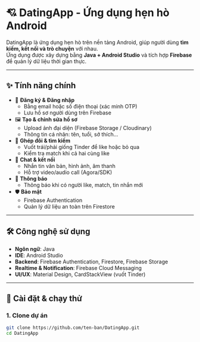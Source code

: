 # 💘 DatingApp - Ứng dụng hẹn hò Android

DatingApp là ứng dụng hẹn hò trên nền tảng Android, giúp người dùng **tìm kiếm, kết nối và trò chuyện** với nhau.  
Ứng dụng được xây dựng bằng **Java + Android Studio** và tích hợp **Firebase** để quản lý dữ liệu thời gian thực.

---

## ✨ Tính năng chính
- 🔐 **Đăng ký & Đăng nhập**
  - Bằng email hoặc số điện thoại (xác minh OTP)
  - Lưu hồ sơ người dùng trên Firebase
- 🖼 **Tạo & chỉnh sửa hồ sơ**
  - Upload ảnh đại diện (Firebase Storage / Cloudinary)
  - Thông tin cá nhân: tên, tuổi, sở thích...
- 💌 **Ghép đôi & tìm kiếm**
  - Vuốt trái/phải giống Tinder để like hoặc bỏ qua
  - Kiểm tra match khi cả hai cùng like
- 💬 **Chat & kết nối**
  - Nhắn tin văn bản, hình ảnh, âm thanh
  - Hỗ trợ video/audio call (Agora/SDK)
- 🔔 **Thông báo**
  - Thông báo khi có người like, match, tin nhắn mới
- 🛡 **Bảo mật**
  - Firebase Authentication
  - Quản lý dữ liệu an toàn trên Firestore

---

## 🛠 Công nghệ sử dụng
- **Ngôn ngữ**: Java  
- **IDE**: Android Studio  
- **Backend**: Firebase Authentication, Firestore, Firebase Storage  
- **Realtime & Notification**: Firebase Cloud Messaging  
- **UI/UX**: Material Design, CardStackView (vuốt Tinder)  

---

## 🚀 Cài đặt & chạy thử

### 1. Clone dự án
```bash
git clone https://github.com/ten-ban/DatingApp.git
cd DatingApp
